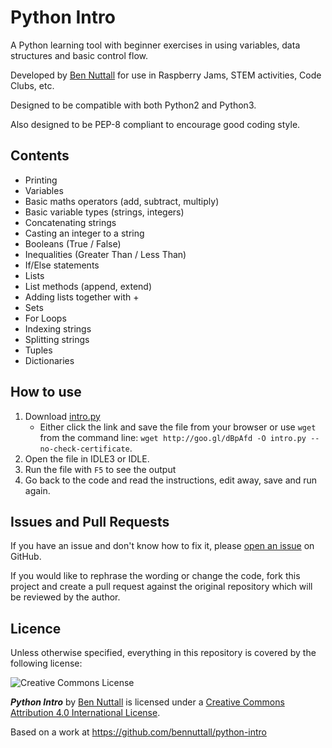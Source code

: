 # Python Intro

A Python learning tool with beginner exercises in using variables, data structures and basic control flow.

Developed by [Ben Nuttall](http://bennuttall.com) for use in Raspberry Jams, STEM activities, Code Clubs, etc.

Designed to be compatible with both Python2 and Python3.

Also designed to be PEP-8 compliant to encourage good coding style.

## Contents

- Printing
- Variables
- Basic maths operators (add, subtract, multiply)
- Basic variable types (strings, integers)
- Concatenating strings
- Casting an integer to a string
- Booleans (True / False)
- Inequalities (Greater Than / Less Than)
- If/Else statements
- Lists
- List methods (append, extend)
- Adding lists together with +
- Sets
- For Loops
- Indexing strings
- Splitting strings
- Tuples
- Dictionaries

## How to use

1. Download [intro.py](https://raw.githubusercontent.com/bennuttall/python-intro/master/intro.py)
    - Either click the link and save the file from your browser or use `wget` from the command line: `wget http://goo.gl/dBpAfd -O intro.py --no-check-certificate`.
1. Open the file in IDLE3 or IDLE.
1. Run the file with `F5` to see the output
1. Go back to the code and read the instructions, edit away, save and run again.

## Issues and Pull Requests

If you have an issue and don't know how to fix it, please [open an issue](https://github.com/bennuttall/python-intro/issues/new) on GitHub.

If you would like to rephrase the wording or change the code, fork this project and create a pull request against the original repository which will be reviewed by the author.

## Licence

Unless otherwise specified, everything in this repository is covered by the following license:

![Creative Commons License](http://i.creativecommons.org/l/by-sa/4.0/88x31.png)

***Python Intro*** by [Ben Nuttall](https://github.com/bennuttall) is licensed under a [Creative Commons Attribution 4.0 International License](http://creativecommons.org/licenses/by-sa/4.0/).

Based on a work at https://github.com/bennuttall/python-intro

